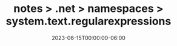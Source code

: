 ---
title: notes > .net > namespaces > system.text.regularexpressions
date: 2023-06-15T00:00:00-06:00
draft: false
---